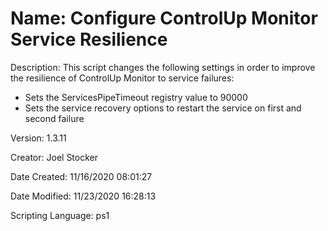 ﻿# Name: Configure ControlUp Monitor Service Resilience

Description: This script changes the following settings in order to improve the resilience of ControlUp Monitor to service failures:
 - Sets the ServicesPipeTimeout registry value to 90000
 - Sets the service recovery options to restart the service on first and second failure

Version: 1.3.11

Creator: Joel Stocker

Date Created: 11/16/2020 08:01:27

Date Modified: 11/23/2020 16:28:13

Scripting Language: ps1

